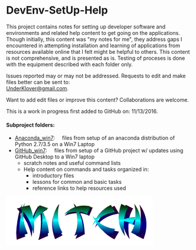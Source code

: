 # DevEnv-SetUp-Help

This project contains notes for setting up developer software and environments and related help content to get going on the applications. Though initially, this content was "my notes for me", they address gaps I encountered in attempting installation and learning of applications from resources available online that I felt might be helpful to others.  This content is not comprehensive, and is presented as is.  Testing of proceses is done with the equipment described with each folder only.  <br/>

Issues reported may or may not be addressed.  Requests to edit and make files better can be sent to:   
UnderKlover@gmail.com.  

Want to add edit files or improve this content?  Collaborations are welcome.  

This is a work in progress first added to GitHub on:  11/13/2016.

#### Subproject folders:
- [Anaconda_win7](Anaconda_win7): &nbsp;&nbsp;&nbsp;&nbsp;files from setup of an anaconda distribution of Python 2.7/3.5 on a Win7 Laptop
- [GitHub_win7](GitHub_win7): &nbsp;&nbsp;&nbsp;&nbsp;files from setup of a GitHub project w/ updates using GitHub Desktop to a Win7 laptop
  - scratch notes and useful command lists
  - Help content on commands and tasks organized in:
    - introductory files
	- lessons for common and basic tasks
	- reference links to help resources used

![Mitch](https://github.com/TheMitchWorksPro/TestProject/blob/master/html_mitch_logo/Mitch_LogoBG.gif)

